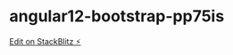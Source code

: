# angular12-bootstrap-pp75is

[Edit on StackBlitz ⚡️](https://stackblitz.com/edit/angular12-bootstrap-pp75is)
